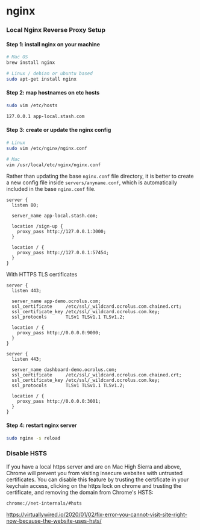 # nginx

### Local Nginx Reverse Proxy Setup

#### Step 1: install nginx on your machine

```sh
# Mac OS
brew install nginx
```

```sh
# Linux / debian or ubuntu based
sudo apt-get install nginx
```

#### Step 2: map hostnames on etc hosts

```sh
sudo vim /etc/hosts
```

```sh
127.0.0.1 app-local.stash.com
```


#### Step 3: create or update the nginx config

```sh
# Linux
sudo vim /etc/nginx/nginx.conf

# Mac
vim /usr/local/etc/nginx/nginx.conf
```

Rather than updating the base `nginx.conf` file directory, it is better to create a new config file inside `servers/anyname.conf`, which
is automatically included in the base `nginx.conf` file.

```nginx
server {
  listen 80;

  server_name app-local.stash.com;

  location /sign-up {
    proxy_pass http://127.0.0.1:3000;
  }

  location / {
    proxy_pass http://127.0.0.1:57454;
  }
}
```

With HTTPS TLS certificates

```nginx
server {
  listen 443;

  server_name app-demo.ocrolus.com;
  ssl_certificate     /etc/ssl/_wildcard.ocrolus.com.chained.crt;
  ssl_certificate_key /etc/ssl/_wildcard.ocrolus.com.key;
  ssl_protocols       TLSv1 TLSv1.1 TLSv1.2;

  location / {
    proxy_pass http://0.0.0.0:9000;
  }
}

server {
  listen 443;

  server_name dashboard-demo.ocrolus.com;
  ssl_certificate     /etc/ssl/_wildcard.ocrolus.com.chained.crt;
  ssl_certificate_key /etc/ssl/_wildcard.ocrolus.com.key;
  ssl_protocols       TLSv1 TLSv1.1 TLSv1.2;
  
  location / {
    proxy_pass http://0.0.0.0:3001;
  }
}
```

#### Step 4: restart nginx server

```sh
sudo nginx -s reload
```

### Disable HSTS
If you have a local https server and are on Mac High Sierra and above, Chrome will prevent you from visiting insecure websites with untrusted certificates.
You can disable this feature by trusting the certificate in your keychain access, clicking on the https lock on chrome and trusting the certificate, and removing the domain from Chrome's HSTS:
```
chrome://net-internals/#hsts
```

https://virtuallywired.io/2020/01/02/fix-error-you-cannot-visit-site-right-now-because-the-website-uses-hsts/

